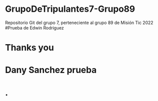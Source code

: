 # GrupoDeTripulantes7-Grupo89
Repositorio Git del grupo 7, perteneciente al grupo 89 de Misión Tic 2022
#Prueba de Edwin Rodriguez
# Thanks you
# Dany Sanchez prueba
# .
